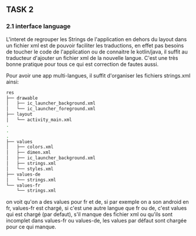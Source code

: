 ## TASK 2

### 2.1 interface language

L'interet de regrouper les Strings de l'application en dehors du layout dans un fichier xml est de pouvoir faciliter les traductions, en effet pas besoins de toucher le code de l'application ou de connaitre le kotlin/java, il suffit au traducteur d'ajouter un fichier xml de la nouvelle langue. C'est une très bonne pratique pour tous ce qui est correction de fautes aussi.

Pour avoir une app multi-langues, il suffit d'organiser les fichiers strings.xml ainsi:

```bash
res
├── drawable
│   ├── ic_launcher_background.xml
│   └── ic_launcher_foreground.xml
├── layout
│   └── activity_main.xml
.
.
.
├── values
│   ├── colors.xml
│   ├── dimen.xml
│   ├── ic_launcher_background.xml
│   ├── strings.xml
│   └── styles.xml
├── values-de
│   └── strings.xml
└── values-fr
    └── strings.xml
```

on voit qu'on a des values pour fr et de, si par exemple on a son android en fr, values-fr est chargé, si c'est une autre langue que fr ou de, c'est values qui est chargé (par defaut), s'il manque des fichier xml ou qu'ils sont incomplet dans values-fr ou values-de, les values par défaut sont chargée pour ce qui manque.
